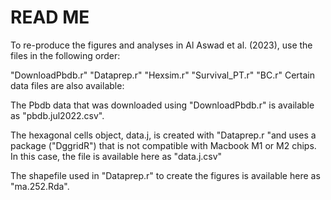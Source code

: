 # READ ME 

To re-produce the figures and analyses in Al Aswad et al. (2023), use the files in the following order:

"DownloadPbdb.r"
"Dataprep.r"
"Hexsim.r"
"Survival_PT.r"
"BC.r"
Certain data files are also available:

The Pbdb data that was downloaded using "DownloadPbdb.r" is available as "pbdb.jul2022.csv".

The hexagonal cells object, data.j, is created with "Dataprep.r "and uses a package ("DggridR") that is not compatible with Macbook M1 or M2 chips. In this case, the file is available here as "data.j.csv"

The shapefile used in "Dataprep.r" to create the figures is available here as "ma.252.Rda".
